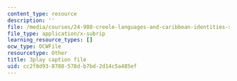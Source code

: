 ```yaml
---
content_type: resource
description: ''
file: /media/courses/24-908-creole-languages-and-caribbean-identities-spring-2017/cc2f8d938788578db7bd2d14c5a485ef_p8BXCDrYliY.vtt
file_type: application/x-subrip
learning_resource_types: []
ocw_type: OCWFile
resourcetype: Other
title: 3play caption file
uid: cc2f8d93-8788-578d-b7bd-2d14c5a485ef
---
```

